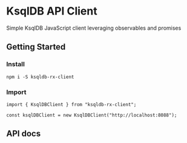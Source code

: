 # KsqlDB API Client

Simple KsqlDB JavaScript client leveraging observables and promises

## Getting Started

### Install
```
npm i -S ksqldb-rx-client
```

### Import
```
import { KsqlDBClient } from "ksqldb-rx-client";

const ksqlDBClient = new KsqlDBClient("http://localhost:8088");
```

## API docs

